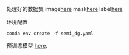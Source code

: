 处理好的数据集
image[here](https://www.kaggle.com/datasets/jiangsyyyyy/busi-image/download?datasetVersionNumber=1)
mask[here](https://www.kaggle.com/datasets/jiangsyyyyy/busi-mask/download?datasetVersionNumber=1)
label[here](https://www.kaggle.com/datasets/jiangsyyyyy/busi-label/download?datasetVersionNumber=1)


环境配置
```
conda env create -f semi_dg.yaml
```

预训练模型
[here](https://hkustconnect-my.sharepoint.com/:f:/g/personal/hyaoad_connect_ust_hk/EpAdzDSKuCpIoka2Jvz38Z0BYJ-3H3TonkcJsgTW6y8vGA?e=Rny6JB).




